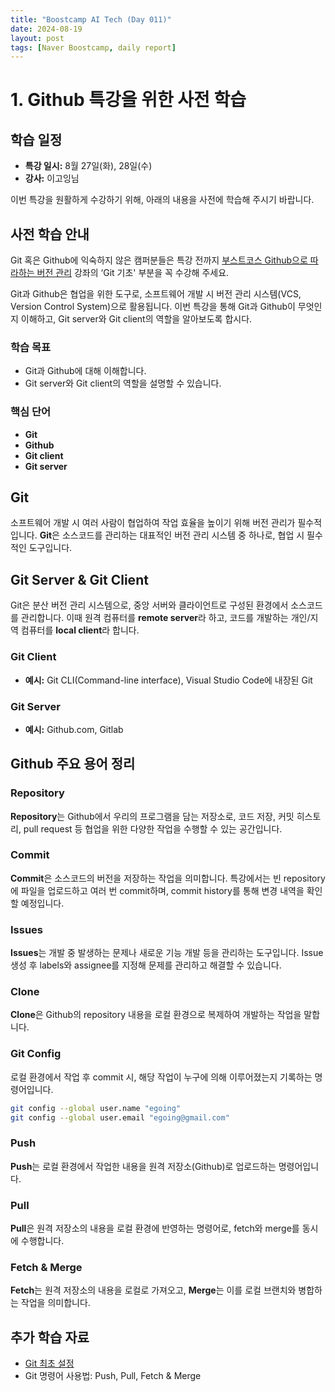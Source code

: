 ```yaml
---
title: "Boostcamp AI Tech (Day 011)"
date: 2024-08-19
layout: post
tags: [Naver Boostcamp, daily report]
---
```


# 1. Github 특강을 위한 사전 학습

## 학습 일정
- **특강 일시:** 8월 27일(화), 28일(수)
- **강사:** 이고잉님

이번 특강을 원활하게 수강하기 위해, 아래의 내용을 사전에 학습해 주시기 바랍니다.

## 사전 학습 안내

Git 혹은 Github에 익숙하지 않은 캠퍼분들은 특강 전까지 [부스트코스 Github으로 따라하는 버전 관리](https://www.boostcourse.org/) 강좌의 ‘Git 기초' 부분을 꼭 수강해 주세요.

Git과 Github은 협업을 위한 도구로, 소프트웨어 개발 시 버전 관리 시스템(VCS, Version Control System)으로 활용됩니다. 이번 특강을 통해 Git과 Github이 무엇인지 이해하고, Git server와 Git client의 역할을 알아보도록 합시다.

### 학습 목표
- Git과 Github에 대해 이해합니다.
- Git server와 Git client의 역할을 설명할 수 있습니다.

### 핵심 단어
- **Git**
- **Github**
- **Git client**
- **Git server**

## Git

소프트웨어 개발 시 여러 사람이 협업하여 작업 효율을 높이기 위해 버전 관리가 필수적입니다. **Git**은 소스코드를 관리하는 대표적인 버전 관리 시스템 중 하나로, 협업 시 필수적인 도구입니다.

## Git Server & Git Client

Git은 분산 버전 관리 시스템으로, 중앙 서버와 클라이언트로 구성된 환경에서 소스코드를 관리합니다. 이때 원격 컴퓨터를 **remote server**라 하고, 코드를 개발하는 개인/지역 컴퓨터를 **local client**라 합니다.

### Git Client
- **예시:** Git CLI(Command-line interface), Visual Studio Code에 내장된 Git

### Git Server
- **예시:** Github.com, Gitlab

## Github 주요 용어 정리

### Repository
**Repository**는 Github에서 우리의 프로그램을 담는 저장소로, 코드 저장, 커밋 히스토리, pull request 등 협업을 위한 다양한 작업을 수행할 수 있는 공간입니다.

### Commit
**Commit**은 소스코드의 버전을 저장하는 작업을 의미합니다. 특강에서는 빈 repository에 파일을 업로드하고 여러 번 commit하며, commit history를 통해 변경 내역을 확인할 예정입니다.

### Issues
**Issues**는 개발 중 발생하는 문제나 새로운 기능 개발 등을 관리하는 도구입니다. Issue 생성 후 labels와 assignee를 지정해 문제를 관리하고 해결할 수 있습니다.

### Clone
**Clone**은 Github의 repository 내용을 로컬 환경으로 복제하여 개발하는 작업을 말합니다.

### Git Config
로컬 환경에서 작업 후 commit 시, 해당 작업이 누구에 의해 이루어졌는지 기록하는 명령어입니다.

```bash
git config --global user.name "egoing"
git config --global user.email "egoing@gmail.com"
```

### Push
**Push**는 로컬 환경에서 작업한 내용을 원격 저장소(Github)로 업로드하는 명령어입니다.

### Pull
**Pull**은 원격 저장소의 내용을 로컬 환경에 반영하는 명령어로, fetch와 merge를 동시에 수행합니다.

### Fetch & Merge
**Fetch**는 원격 저장소의 내용을 로컬로 가져오고, **Merge**는 이를 로컬 브랜치와 병합하는 작업을 의미합니다.

## 추가 학습 자료
- [Git 최초 설정](https://git-scm.com)
- Git 명령어 사용법: Push, Pull, Fetch & Merge
